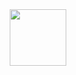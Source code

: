 <div id="header" align="center">
  <img src="https://media4.giphy.com/media/VbnUQpnihPSIgIXuZv/giphy.gif?cid=ecf05e47u4u4yy84kizksnmxf6b2yg8v06f7n7ljb4mjlx79&ep=v1_gifs_search&rid=giphy.gif&ct=g" width="100"/>
</div>
